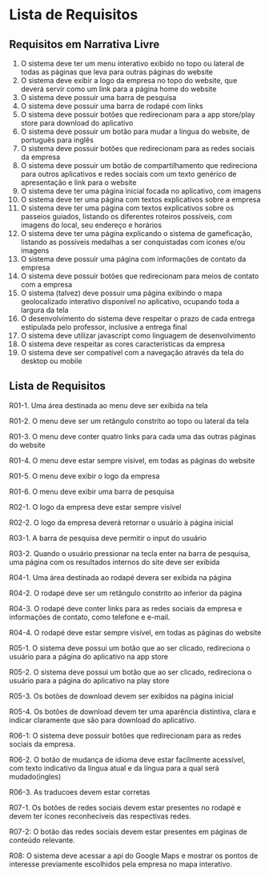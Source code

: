 # Lista de Requisitos

## Requisitos em Narrativa Livre

  1. O sistema deve ter um menu interativo exibido no topo ou lateral de todas as páginas que leva para outras páginas do website  
  2. O sistema deve exibir a logo da empresa no topo do website, que deverá servir como um link para a página home do website  
  3. O sistema deve possuir uma barra de pesquisa  
  4. O sistema deve possuir uma barra de rodapé com links  
  5. O sistema deve possuir botões que redirecionam para a app store/play store para download do aplicativo  
  6. O sistema deve possuir um botão para mudar a língua do website, de português para inglês  
  7. O sistema deve possuir botões que redirecionam para as redes sociais da empresa  
  8. O sistema deve possuir um botão de compartilhamento que redireciona para outros aplicativos e redes sociais com um texto genérico de apresentação e link para o website  
  9. O sistema deve ter uma página inicial focada no aplicativo, com imagens  
  10. O sistema deve ter uma página com textos explicativos sobre a empresa  
  11. O sistema deve ter uma página com textos explicativos sobre os passeios guiados, listando os diferentes roteiros possíveis, com imagens do local, seu endereço e horários  
  12. O sistema deve ter uma página explicando o sistema de gameficação, listando as possíveis medalhas a ser conquistadas com ícones e/ou imagens  
  13. O sistema deve possuir uma página com informações de contato da empresa  
  14. O sistema deve possuir botões que redirecionam para meios de contato com a empresa  
  15. O sistema (talvez) deve possuir uma página exibindo o mapa geolocalizado interativo disponível no aplicativo, ocupando toda a largura da tela  
  16. O desenvolvimento do sistema deve respeitar o prazo de cada entrega estipulada pelo professor, inclusive a entrega final  
  17. O sistema deve utilizar javascript como linguagem de desenvolvimento  
  18. O sistema deve respeitar as cores características da empresa  
  19. O sistema deve ser compatível com a navegação através da tela do desktop ou mobile  
    
## Lista de Requisitos
  
R01-1. Uma área destinada ao menu deve ser exibida na tela

R01-2. O menu deve ser um retângulo constrito ao topo ou lateral da tela

R01-3. O menu deve conter quatro links para cada uma das outras páginas do website

R01-4. O menu deve estar sempre visível, em todas as páginas do website

R01-5. O menu deve exibir o logo da empresa

R01-6. O menu deve exibir uma barra de pesquisa

R02-1. O logo da empresa deve estar sempre visível

R02-2. O logo da empresa deverá retornar o usuário à página inicial

R03-1. A barra de pesquisa deve permitir o input do usuário

R03-2. Quando o usuário pressionar na tecla enter na barra de pesquisa, uma página com os resultados internos do site deve ser exibida

R04-1. Uma área destinada ao rodapé devera ser exibida na página

R04-2. O rodapé deve ser um retângulo constrito ao inferior da página

R04-3. O rodapé deve conter links para as redes sociais da empresa e informações de contato, como telefone e e-mail. 

R04-4. O rodapé deve estar sempre visível, em todas as páginas do website

R05-1. O sistema deve possui um botão que ao ser clicado, redireciona o usuário para a página do aplicativo na app store

R05-2. O sistema deve possui um botão que ao ser clicado, redireciona o usuário para a página do aplicativo na play store

R05-3. Os botões de download devem ser exibidos na página inicial

R05-4. Os botões de download devem ter uma aparência distintiva, clara e indicar claramente que são para download do aplicativo. 

R06-1: O sistema deve possuir botões que redirecionam para as redes sociais da empresa. 

R06-2. O botão de mudança de idioma deve estar facilmente acessível, com texto indicativo da língua atual e da língua para a qual será mudado(ingles) 

R06-3. As traducoes devem estar corretas 

R07-1. Os botões de redes sociais devem estar presentes no rodapé e devem ter ícones reconhecíveis das respectivas redes. 

R07-2: O botão das redes sociais devem estar presentes em páginas de conteúdo relevante.

R08: O sistema deve acessar a api do Google Maps e mostrar os pontos de interesse previamente escolhidos pela empresa no mapa interativo.
